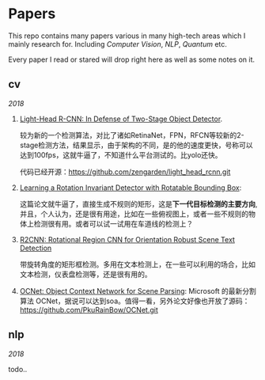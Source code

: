 # Papers

This repo contains many papers various in many high-tech areas which I mainly research for. Including *Computer Vision*, *NLP*, *Quantum* etc.

Every paper I read or stared will drop right here as well as some notes on it.



## cv

*2018*



1. [Light-Head R-CNN: In Defense of Two-Stage Object Detector](https://arxiv.org/pdf/1711.07264.pdf).

   较为新的一个检测算法，对比了诸如RetinaNet，FPN，RFCN等较新的2-stage检测方法，结果显示，由于架构的不同，是的他的速度更快，号称可以达到100fps，这就牛逼了，不知道什么平台测试的。比yolo还快。

   代码已经开源：https://github.com/zengarden/light_head_rcnn.git

2. [Learning a Rotation Invariant Detector with Rotatable Bounding Box](https://github.com/liulei01/DRBox):

   这篇论文就牛逼了，直接生成不规则的矩形，这是**下一代目标检测的主要方向**, 并且，个人认为，还是很有用途，比如在一些俯视图上，或者一些不规则的物体上检测很有用。或者可以试一试用在车道线的检测上？

3. [R2CNN: Rotational Region CNN for Orientation Robust Scene Text Detection]()

   带旋转角度的矩形框检测。多用在文本检测上，在一些可以利用的场合，比如文本检测，仪表盘检测等，还是很有用的。

4. [OCNet: Object Context Network for Scene Parsing](https://arxiv.org/pdf/1809.00916.pdf): Microsoft 的最新分割算法 OCNet，据说可以达到soa。值得一看，另外论文好像也开放了源码：https://github.com/PkuRainBow/OCNet.git



## nlp



*2018*

todo..